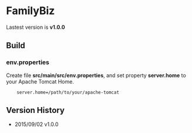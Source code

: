 FamilyBiz
===============
Lastest version is **v1.0.0**

## Build

### env.properties
Create file **src/main/src/env.properties**, and set property **server.home** to your Apache Tomcat Home.

        server.home=/path/to/your/apache-tomcat

## Version History
* 2015/09/02 v1.0.0

